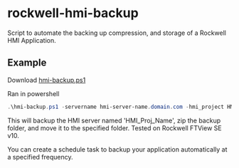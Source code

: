 # rockwell-hmi-backup
 Script to automate the backing up compression, and storage of a Rockwell HMI Application.

## Example

Download [hmi-backup.ps1](hmi-backup.ps1)

Ran in powershell

```powershell
.\hmi-backup.ps1 -servername hmi-server-name.domain.com -hmi_project HMI_Proj_Name -folder \\network-server\d$\backups\
```

This will backup the HMI server named 'HMI_Proj_Name', zip the backup folder, and move it to the specified folder.
Tested on Rockwell FTView SE v10.

You can create a schedule task to backup your application automatically at a specified frequency.